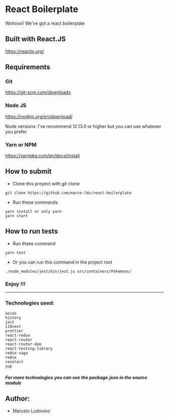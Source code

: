 # React Boilerplate

Wohooo! We've got a react boilerplate

## Built with React.JS
https://reactjs.org/

## Requirements

### Git
https://git-scm.com/downloads
### Node JS
https://nodejs.org/en/download/

Node versions:
I've recommend 12.13.0 or higher but you can use whatever you prefer

### Yarn or NPM
https://yarnpkg.com/en/docs/install

## How to submit

* Clone this proyect with git clone
```
git clone https://github.com/marce-ldv/react-boilerplate
```
* Run these commands
```
yarn install or only yarn
yarn start
```

## How to run tests
* Run these command
```
yarn test
```
* Or you can run this command in the project root
```
./node_modules/jest/bin/jest.js src/containers/Pokemons/
```

### Enjoy !!!

---

### Technologies used:

```
axios
history
jest
i18next
prettier
react-redux
react-router
react-router-dom
react-testing-library
redux-saga
redux
reselect
yup
```

##### For more technologies you can see the package.json in the source module

## Author:
* Marcelo Ludovino